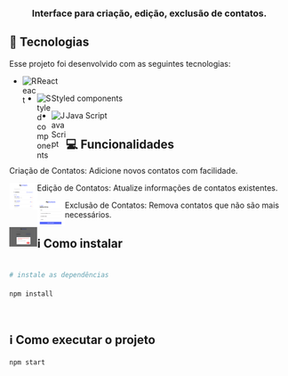 <h3 align="center">
  Interface para criação, edição, exclusão de contatos.
</h3>

## 🔬 Tecnologias
Esse projeto foi desenvolvido com as seguintes tecnologias:

- <img align="left" alt="React" width="26px" src="https://cdn4.iconfinder.com/data/icons/logos-3/600/React.js_logo-512.png" />React

- <img align="left" alt="Styled components" width="26px" src="https://styled-components.com/atom.png" /> Styled components

- <img align="left" alt="Java Script" width="26px" src="https://upload.wikimedia.org/wikipedia/commons/6/6a/JavaScript-logo.png" />Java Script

## 💻 Funcionalidades
Criação de Contatos: Adicione novos contatos com facilidade.

<img align="left" alt="homepage" width="50px" src="/src/assets/images/git/home.png" />

Edição de Contatos: Atualize informações de contatos existentes.

<img align="left" alt="editepage" width="50px" src="/src/assets/images/git/edit.png" />

Exclusão de Contatos: Remova contatos que não são mais necessários.

<img align="left" alt="removepage" width="50px" src="/src/assets/images/git/remove.png" />

## ℹ️ Como instalar

```bash

# instale as dependências

npm install

```
<br />

## ℹ️ Como executar o projeto
```bash
npm start
```
